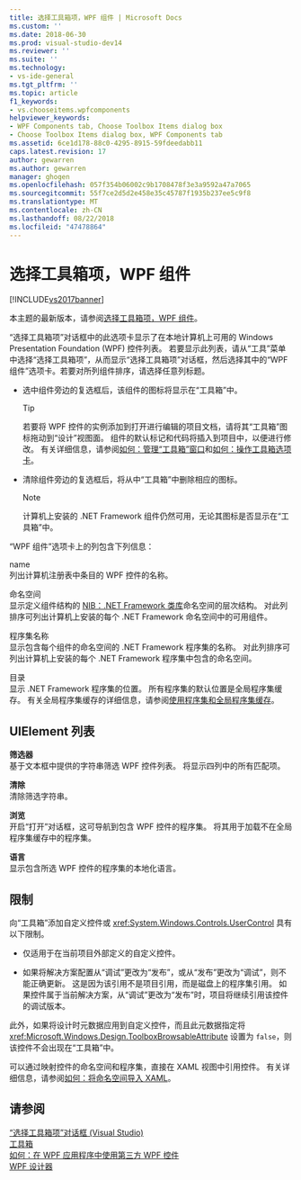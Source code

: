 ```yaml
---
title: 选择工具箱项，WPF 组件 | Microsoft Docs
ms.custom: ''
ms.date: 2018-06-30
ms.prod: visual-studio-dev14
ms.reviewer: ''
ms.suite: ''
ms.technology:
- vs-ide-general
ms.tgt_pltfrm: ''
ms.topic: article
f1_keywords:
- vs.chooseitems.wpfcomponents
helpviewer_keywords:
- WPF Components tab, Choose Toolbox Items dialog box
- Choose Toolbox Items dialog box, WPF Components tab
ms.assetid: 6ce1d178-88c0-4295-8915-59fdeedabb11
caps.latest.revision: 17
author: gewarren
ms.author: gewarren
manager: ghogen
ms.openlocfilehash: 057f354b06002c9b1708478f3e3a9592a47a7065
ms.sourcegitcommit: 55f7ce2d5d2e458e35c45787f1935b237ee5c9f8
ms.translationtype: MT
ms.contentlocale: zh-CN
ms.lasthandoff: 08/22/2018
ms.locfileid: "47478864"
---
```

# <a name="choose-toolbox-items-wpf-components"></a>选择工具箱项，WPF 组件
[!INCLUDE[vs2017banner](../../includes/vs2017banner.md)]

本主题的最新版本，请参阅[选择工具箱项，WPF 组件](https://docs.microsoft.com/visualstudio/ide/reference/choose-toolbox-items-wpf-components)。  
  
  
“选择工具箱项”对话框中的此选项卡显示了在本地计算机上可用的 Windows Presentation Foundation (WPF) 控件列表。 若要显示此列表，请从“工具”菜单中选择“选择工具箱项”，从而显示“选择工具箱项”对话框，然后选择其中的“WPF 组件”选项卡。若要对所列组件排序，请选择任意列标题。  
  
-   选中组件旁边的复选框后，该组件的图标将显示在“工具箱”中。  
  
    > [!TIP]
    >  若要将 WPF 控件的实例添加到打开进行编辑的项目文档，请将其“工具箱”图标拖动到“设计”视图面。 组件的默认标记和代码将插入到项目中，以便进行修改。 有关详细信息，请参阅[如何：管理“工具箱”窗口](http://msdn.microsoft.com/en-us/a022c3fe-298c-4a59-a48f-b050da90ebc2)和[如何：操作工具箱选项卡](http://msdn.microsoft.com/en-us/21285050-cadd-455a-b1f5-a2289a89c4db)。  
  
-   清除组件旁边的复选框后，将从中“工具箱”中删除相应的图标。  
  
    > [!NOTE]
    >  计算机上安装的 .NET Framework 组件仍然可用，无论其图标是否显示在“工具箱”中。  
  
 “WPF 组件”选项卡上的列包含下列信息：  
  
 name  
 列出计算机注册表中条目的 WPF 控件的名称。  
  
 命名空间  
 显示定义组件结构的 [NIB：.NET Framework 类库](http://msdn.microsoft.com/en-us/6c4f3a62-6a0f-41f2-9d52-ee0b13686f29)命名空间的层次结构。 对此列排序可列出计算机上安装的每个 .NET Framework 命名空间中的可用组件。  
  
 程序集名称  
 显示包含每个组件的命名空间的 .NET Framework 程序集的名称。 对此列排序可列出计算机上安装的每个 .NET Framework 程序集中包含的命名空间。  
  
 目录  
 显示 .NET Framework 程序集的位置。 所有程序集的默认位置是全局程序集缓存。 有关全局程序集缓存的详细信息，请参阅[使用程序集和全局程序集缓存](http://msdn.microsoft.com/library/8a18e5c2-d41d-49ef-abcb-7c27e2469433)。  
  
## <a name="uielement-list"></a>UIElement 列表  
 **筛选器**  
 基于文本框中提供的字符串筛选 WPF 控件列表。 将显示四列中的所有匹配项。  
  
 **清除**  
 清除筛选字符串。  
  
 **浏览**  
 开启“打开”对话框，这可导航到包含 WPF 控件的程序集。 将其用于加载不在全局程序集缓存中的程序集。  
  
 **语言**  
 显示包含所选 WPF 控件的程序集的本地化语言。  
  
## <a name="limitations"></a>限制  
 向“工具箱”添加自定义控件或 <xref:System.Windows.Controls.UserControl> 具有以下限制。  
  
-   仅适用于在当前项目外部定义的自定义控件。  
  
-   如果将解决方案配置从“调试”更改为“发布”，或从“发布”更改为“调试”，则不能正确更新。 这是因为该引用不是项目引用，而是磁盘上的程序集引用。 如果控件属于当前解决方案，从“调试”更改为“发布”时，项目将继续引用该控件的调试版本。  
  
 此外，如果将设计时元数据应用到自定义控件，而且此元数据指定将 <xref:Microsoft.Windows.Design.ToolboxBrowsableAttribute> 设置为 `false`，则该控件不会出现在“工具箱”中。  
  
 可以通过映射控件的命名空间和程序集，直接在 XAML 视图中引用控件。 有关详细信息，请参阅[如何：将命名空间导入 XAML](http://msdn.microsoft.com/en-us/6cda7c7a-369c-47dd-9c2d-13a35dcf737c)。  
  
## <a name="see-also"></a>请参阅  
 [“选择工具箱项”对话框 (Visual Studio)](http://msdn.microsoft.com/en-us/bd07835f-18a8-433e-bccc-7141f65263bb)   
 [工具箱](../../ide/reference/toolbox.md)   
 [如何：在 WPF 应用程序中使用第三方 WPF 控件](http://msdn.microsoft.com/en-us/f4c0b601-3818-4f9f-85e5-77905f3b427f)   
 [WPF 设计器](http://msdn.microsoft.com/en-us/c6c65214-8411-4e16-b254-163ed4099c26)



